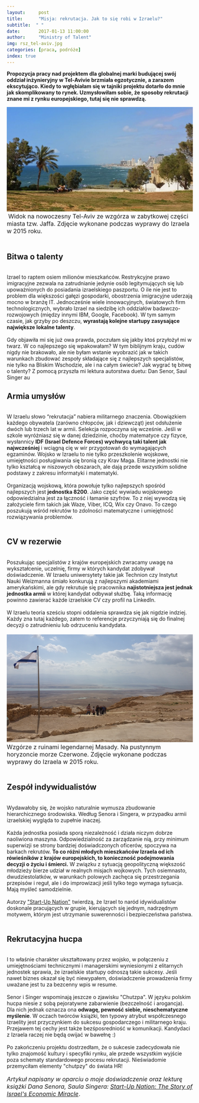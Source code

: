 ```yaml
---
layout:     post
title:      "Misja: rekrutacja. Jak to się robi w Izraelu?"
subtitle:  " "
date:       2017-01-13 11:00:00 
author:     "Ministry of Talent"
img: rsz_tel-aviv.jpg
categories: [praca, podróże]
index: true
---
```

<b>Propozycja pracy nad projektem dla globalnej marki budującej swój oddział inżynieryjny w Tel-Avivie brzmiała egzotycznie, a zarazem ekscytująco. Kiedy to wgłębiałam się w tajniki projektu dotarło do mnie jak skomplikowany to rynek. Uzmysłowiłam sobie, że sposoby rekrutacji znane mi z rynku europejskiego, tutaj się nie sprawdzą. 
</b> 

<img src="/images/rsz_tel-aviv.jpg" class="img-responsive" alt="Picture"> <font size="3">Widok na nowoczesny Tel-Aviv ze wzgórza w zabytkowej części miasta tzw. Jaffa. Zdjęcie wykonane podczas wyprawy do Izraela w 2015 roku.</font>
<br>
<br>
<h2>Bitwa o talenty</h2>
<br>
Izrael to raptem osiem milionów mieszkańców. Restrykcyjne prawo imigracyjne zezwala na zatrudnianie jedynie osób legitymujących się lub upoważnionych do posiadania izraelskiego paszportu. 
O ile nie jest to problem dla większości gałęzi gospodarki, obostrzenia imigracyjne uderzają mocno w branżę IT.  
Jednocześnie wiele innowacyjnych, światowych firm technologicznych, wybrało Izrael na siedzibę ich oddziałów badawczo-rozwojowych (między innymi IBM, Google, Facebook). W tym samym czasie, jak grzyby po deszczu, <b>wyrastają kolejne startupy zasysające największe lokalne talenty</b>. 
<br>
<br>
Gdy objawiła mi się już owa prawda, poczułam się jakby ktoś przyłożył mi w twarz. 
W co najlepszego się wpakowałam? W tym biblijnym kraju, cudów nigdy nie brakowało, ale nie byłam wstanie wyobrazić jak w takich warunkach zbudować zespoły składające się z najlepszych specjalistów, nie tylko na Bliskim Wschodzie, ale i na całym świecie? Jak wygrać tę bitwę o talenty? 
Z pomocą przyszła mi lektura autorstwa duetu: Dan Senor, Saul Singer au
<br>
<h2 class="section-heading">Armia umysłów</h2>
<br>
W Izraelu słowo “rekrutacja” nabiera militarnego znaczenia. 
Obowiązkiem każdego obywatela (zarówno chłopców, jak i dziewcząt) jest odsłużenie dwóch lub trzech lat w armii. Selekcja rozpoczyna się wcześnie. 
Jeśli w szkole wyróżniasz się w danej dziedzinie, choćby matematyce czy fizyce, wysłannicy <b>IDF (Israel Defence Forces) wychwycą taki talent jak najwcześniej</b> i wciągną cię w wir przygotowań do wymagających egzaminów. 
Wojsko w Izraelu to nie tylko przeszkolenie wojskowe, umiejętności posługiwania się bronią czy Krav Maga. Elitarne jednostki nie tylko kształcą w niszowych obszarach, ale dają przede wszystkim solidne podstawy z zakresu informatyki i matematyki. 
<br>
<br>
Organizacją wojskową, która powołuje tylko najlepszych spośród najlepszych jest <b>jednostka 8200</b>. Jako część wywiadu wojskowego odpowiedzialna jest za łączność i łamanie szyfrów. 
To z niej wywodzą się założyciele firm takich jak Waze, Viber, ICQ, Wix czy Onavo. To czego poszukują wśród rekrutów to zdolności matematyczne i umiejętność rozwiązywania problemów.
<br>
<br>
<h2>CV w rezerwie</h2>
<br>
Poszukując specjalistów z krajów europejskich zwracamy uwagę na wykształcenie, uczelnię, firmy w których kandydat zdobywał doświadczenie. 
W Izraelu uniwersytety takie jak Technion czy  Instytut Nauki Weizmanna śmiało konkurują z najlepszymi akademiami amerykańskimi, ale gdy rekrutuje się pracownika <b>najistotniejsza jest jednak jednostka armii</b> w której kandydat odbywał służbę. Taką informację powinno zawierać każde izraelskie CV czy profil na LinkedIn.
<br>
<br>
W Izraelu teoria sześciu stopni oddalenia sprawdza się jak nigdzie indziej. Każdy zna tutaj każdego, zatem to referencje przyczyniają się do finalnej decyzji o zatrudnieniu lub odrzuceniu kandydata.
<br>
<br>
<img src="/img/rsz_masada_big.png" class="img-responsive" alt="Picture"><font size="3">Wzgórze z ruinami legendarnej Masady. Na pustynnym horyzoncie morze Czerwone. Zdjęcie wykonane podczas wyprawy do Izraela w 2015 roku.</font>
<br>
<br>
<h2>Zespół indywidualistów</h2>
<br>
Wydawałoby się, że wojsko naturalnie wymusza zbudowanie hierarchicznego środowiska. 
Według Senora i Singera, w przypadku armii izraelskiej wygląda to zupełnie inaczej. 
<br>
<br>
Każda jednostka posiada sporą niezależność i działa niczym dobrze naoliwiona maszyna. 
Odpowiedzialność za zarządzanie nią, przy minimum superwizji se strony bardziej doświadczonych oficerów, spoczywa na barkach rekrutów. 
<b>To co różni młodych mieszkańców Izraela od ich rówieśników z krajów europejskich, to konieczność podejmowania decyzji o życiu i śmierci.</b> 
W związku z sytuacją geopolityczną większość młodzieży bierze udział w realnych misjach wojkowych. Tych osiemnasto, dwudziestolatków, w warunkach polowych zachęca się przestrzegania przepisów i reguł, ale i do improwizacji jeśli tylko tego wymaga sytuacja. Mają myśleć samodzielnie.
<br>
<br>
Autorzy <a rel="nofollow" href="https://www.amazon.co.uk/gp/product/1455502391/ref=as_li_tl?ie=UTF8&camp=1634&creative=6738&creativeASIN=1455502391&linkCode=as2&tag=ministryoftal-21">"Start-Up Nation"</a><img src="http://ir-uk.amazon-adsystem.com/e/ir?t=ministryoftal-21&l=as2&o=2&a=1455502391" width="1" height="1" border="0" alt="" style="border:none !important; margin:0px !important;" /> twierdzą, że Izrael to naród idywidualistów doskonale pracujących w grupie, kierujących się jednym, nadrzędnym motywem, którym jest utrzymanie suwerenności i bezpieczeństwa państwa.
<br>
<br>
<h2>Rekrutacyjna hucpa</h2>
<br>
I to właśnie charakter ukształtowany przez wojsko, w połączeniu z umiejętnościami technicznymi i managerskimi wyniesionymi z elitarnych jednostek sprawia, że izraelskie startupy odnoszą takie sukcesy.
Jeśli nawet biznes okazał się być niewypałem, doświadczenie prowadzenia firmy uważane jest tu za bezcenny wpis w resume.
<br>
<br>
Senor i Singer wspominają jeszcze o zjawisku "Chutzpa". 
W języku polskim hucpa niesie z sobą pejoratywne zabarwienie (bezczelność i arogancja). Dla nich jednak oznacza ona <b>odwagę, pewność siebie, nieschematyczne myślenie</b>. W oczach twórców książki, ten typowy atrybut współczesnego Izraelity jest przyczynkiem do sukcesu gospodarczego i militarnego kraju.
Przejawem tej cechy jest także bezśposredniość w komunikacji. Kandydaci z Izraela raczej nie będą owijać w bawełnę :)
<br>
<br>
Po zakończeniu projektu dostrzedłam, że o sukcesie zadecydowała nie tylko znajomość kultury i specyfiki rynku, ale przede wszystkim wyjście poza schematy standardowego procesu rekrutacji. Nieświadomie przemyciłam elementy "chutpzy" do świata HR!
<br>
<br>
<font size="3"><i>Artykuł napisany w oparciu o moje doświadczenie oraz lekturę książki Dana Senora, Saula Singera: <a rel="nofollow" href="https://www.amazon.co.uk/gp/product/1455502391/ref=as_li_tl?ie=UTF8&camp=1634&creative=6738&creativeASIN=1455502391&linkCode=as2&tag=ministryoftal-21">Start-Up Nation: The Story of Israel's Economic Miracle</a><img src="http://ir-uk.amazon-adsystem.com/e/ir?t=ministryoftal-21&l=as2&o=2&a=1455502391" width="1" height="1" border="0" alt="" style="border:none !important; margin:0px !important;" />.</i></font> 
                                                                     



                                                                        

